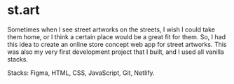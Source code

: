# st.art

Sometimes when I see street artworks on the streets, I wish I could take them home, or I think a certain place would be a great fit for them. So, I had this idea to create an online store concept web app for street artworks. This was also my very first development project that I built, and I used all vanilla stacks.

Stacks: Figma, HTML, CSS, JavaScript, Git, Netlify.



